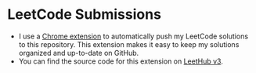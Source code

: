 # LeetCode Submissions
* I use a [Chrome extension]([https://chrome.google.com/webstore/detail/leetcode-github/extension-link-here](https://chromewebstore.google.com/u/1/detail/leethub-v3/kdkgpjpenaeoodajljkflmlnkoihkmda)) to automatically push my LeetCode solutions to this repository. This extension makes it easy to keep my solutions organized and up-to-date on GitHub.<br>
* You can find the source code for this extension on [LeetHub v3]([https://github.com/username/repository-name](https://github.com/raphaelheinz/LeetHub-3.0)).
